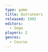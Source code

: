 ```yaml
---
type: game
title: Outrunners
released: 1992
editors: 
  - Sega
players: 2
genres:
  - Course
---
```

